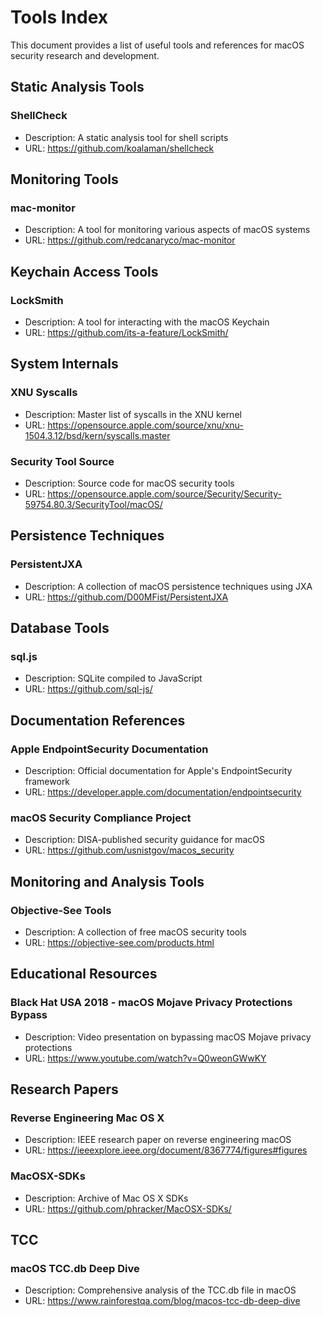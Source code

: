 # Tools Index

This document provides a list of useful tools and references for macOS security research and development.

## Static Analysis Tools

### ShellCheck
- Description: A static analysis tool for shell scripts
- URL: https://github.com/koalaman/shellcheck

## Monitoring Tools

### mac-monitor
- Description: A tool for monitoring various aspects of macOS systems
- URL: https://github.com/redcanaryco/mac-monitor

## Keychain Access Tools

### LockSmith
- Description: A tool for interacting with the macOS Keychain
- URL: https://github.com/its-a-feature/LockSmith/

## System Internals

### XNU Syscalls
- Description: Master list of syscalls in the XNU kernel
- URL: https://opensource.apple.com/source/xnu/xnu-1504.3.12/bsd/kern/syscalls.master

### Security Tool Source
- Description: Source code for macOS security tools
- URL: https://opensource.apple.com/source/Security/Security-59754.80.3/SecurityTool/macOS/

## Persistence Techniques

### PersistentJXA
- Description: A collection of macOS persistence techniques using JXA
- URL: https://github.com/D00MFist/PersistentJXA

## Database Tools

### sql.js
- Description: SQLite compiled to JavaScript
- URL: https://github.com/sql-js/

## Documentation References

### Apple EndpointSecurity Documentation
- Description: Official documentation for Apple's EndpointSecurity framework
- URL: https://developer.apple.com/documentation/endpointsecurity

### macOS Security Compliance Project
- Description: DISA-published security guidance for macOS
- URL: https://github.com/usnistgov/macos_security

## Monitoring and Analysis Tools

### Objective-See Tools
- Description: A collection of free macOS security tools
- URL: https://objective-see.com/products.html

## Educational Resources

### Black Hat USA 2018 - macOS Mojave Privacy Protections Bypass
- Description: Video presentation on bypassing macOS Mojave privacy protections
- URL: https://www.youtube.com/watch?v=Q0weonGWwKY

## Research Papers

### Reverse Engineering Mac OS X
- Description: IEEE research paper on reverse engineering macOS
- URL: https://ieeexplore.ieee.org/document/8367774/figures#figures

### MacOSX-SDKs
- Description: Archive of Mac OS X SDKs
- URL: https://github.com/phracker/MacOSX-SDKs/

## TCC

### macOS TCC.db Deep Dive
- Description: Comprehensive analysis of the TCC.db file in macOS
- URL: https://www.rainforestqa.com/blog/macos-tcc-db-deep-dive
